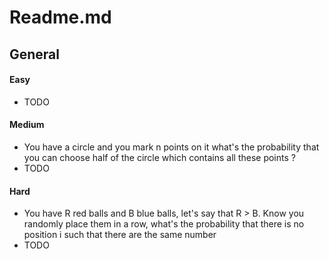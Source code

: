 # Readme.md
## General
#### Easy
* TODO
#### Medium
* You have a circle and you mark n points on it what's the probability that you can choose half of the circle which contains all these points ?
* TODO
#### Hard
* You have R red balls and B blue balls, let's say that R > B. Know you randomly place them in a row, what's the probability that there is no position i such that there are the same number
* TODO

